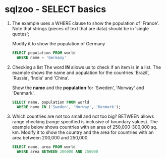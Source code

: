 # sqlzoo - SELECT basics

1. The example uses a WHERE clause to show the population of 'France'. Note that strings (pieces of text that are data) should be in 'single quotes'; 

   Modify it to show the population of Germany

   ```sql
   SELECT population FROM world
     WHERE name = 'Germany'
   ```

   

2. Checking a list The word **IN** allows us to check if an item is in a list.  The example shows the name and population for the countries 'Brazil', 'Russia', 'India' and 'China'. 

   Show the **name** and the **population** for 'Sweden', 'Norway' and 'Denmark'.

   ```sql
   SELECT name, population FROM world
     WHERE name IN ('Sweden', 'Norway', 'Denmark');
   ```

   

3. Which countries are not too small and not too big? 
   BETWEEN allows range checking (range specified is inclusive
   of boundary values). The example below shows countries with an area of 
   250,000-300,000 sq. km. Modify it to show the country and the area for 
   countries with an area between 200,000 and 250,000.
   
   ```sql
   SELECT name, area FROM world
     WHERE area BETWEEN 200000 AND 250000
   ```
   
   
   